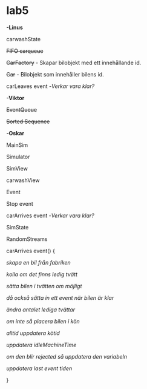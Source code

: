# lab5

<b>-Linus</b>

carwashState 

<strike>FIFO carqueue</strike>

<strike>CarFactory</strike> - Skapar bilobjekt med ett innehållande id.

<strike>Car</strike> - Bilobjekt som innehåller bilens id.

carLeaves event -<i>Verkar vara klar?</i> 

<b>-Viktor</b>

<strike>EventQueue</strike>

<strike>Sorted Sequence</strike>

<b>-Oskar</b>



MainSim

Simulator

SimView

carwashView

Event 

Stop event 



carArrives event -<i>Verkar vara klar?</i>

SimState 


RandomStreams 




carArrives event()
{
<i>

  skapa en bil från fabriken
  
  kolla om det finns ledig tvätt
  
  sätta bilen i tvätten om möjligt
  
  då också sätta in ett event när bilen är klar
  
  ändra antalet lediga tvättar
  
  om inte så placera bilen i kön
  
  alltid uppdatera kötid
  
  uppdatera idleMachineTime
  
  om den blir rejected så uppdatera den variabeln
  
  uppdatera last event tiden</i>
  
}
